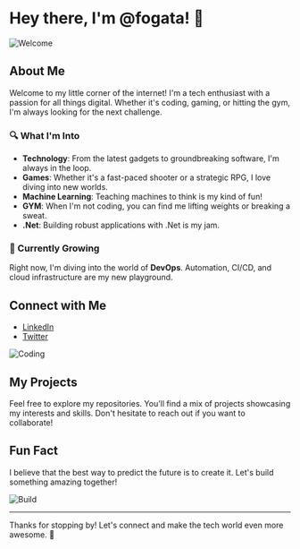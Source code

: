 # Hey there, I'm @fogata! 👋

![Welcome](https://media.giphy.com/media/3o7aCTPPm4OHfRLSH6/giphy.gif)

## About Me
Welcome to my little corner of the internet! I'm a tech enthusiast with a passion for all things digital. Whether it's coding, gaming, or hitting the gym, I'm always looking for the next challenge.

### 🔍 What I'm Into
- **Technology**: From the latest gadgets to groundbreaking software, I'm always in the loop.
- **Games**: Whether it's a fast-paced shooter or a strategic RPG, I love diving into new worlds.
- **Machine Learning**: Teaching machines to think is my kind of fun!
- **GYM**: When I'm not coding, you can find me lifting weights or breaking a sweat.
- **.Net**: Building robust applications with .Net is my jam.

### 🌱 Currently Growing
Right now, I'm diving into the world of **DevOps**. Automation, CI/CD, and cloud infrastructure are my new playground.

## Connect with Me
- [LinkedIn](https://www.linkedin.com/in/felipeogata/)
- [Twitter](https://twitter.com/felipeogata/)

![Coding](https://media.giphy.com/media/Ll22OhMLAlVDb8UQWe/giphy.gif)

## My Projects
Feel free to explore my repositories. You'll find a mix of projects showcasing my interests and skills. Don't hesitate to reach out if you want to collaborate!

## Fun Fact
I believe that the best way to predict the future is to create it. Let's build something amazing together!

![Build](https://media.giphy.com/media/l0MYt5jPR6QX5pnqM/giphy.gif)

---

Thanks for stopping by! Let's connect and make the tech world even more awesome. 🚀
